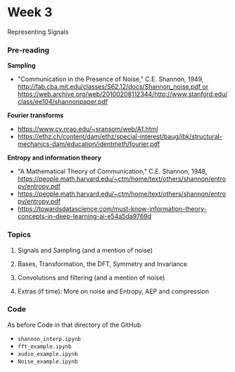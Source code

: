 # Week 3

Representing Signals

### Pre-reading

**Sampling**

+ "Communication in the Presence of Noise," C.E. Shannon, 1949, http://fab.cba.mit.edu/classes/S62.12/docs/Shannon_noise.pdf or https://web.archive.org/web/20100208112344/http://www.stanford.edu/class/ee104/shannonpaper.pdf

**Fourier transforms**

+ https://www.cv.nrao.edu/~sransom/web/A1.html
+ https://ethz.ch/content/dam/ethz/special-interest/baug/ibk/structural-mechanics-dam/education/identmeth/fourier.pdf

**Entropy and information theory**

+ "A Mathematical Theory of Communication," C.E. Shannon, 1948, https://people.math.harvard.edu/~ctm/home/text/others/shannon/entropy/entropy.pdf
+ https://people.math.harvard.edu/~ctm/home/text/others/shannon/entropy/entropy.pdf
+ https://towardsdatascience.com/must-know-information-theory-concepts-in-deep-learning-ai-e54a5da9769d

### Topics

1. Signals and Sampling (and a mention of noise)

2. Bases, Transformation, the DFT, Symmetry and Invariance

3. Convolutions and filtering (and a mention of noise)

4. Extras (if time): More on noise and Entropy, AEP and compression

### Code

As before Code in that directory of the GitHub

+ `shannon_interp.ipynb`
+ `fft_example.ipynb`
+ `audio_example.ipynb`
+ `Noise_example.ipynb`
